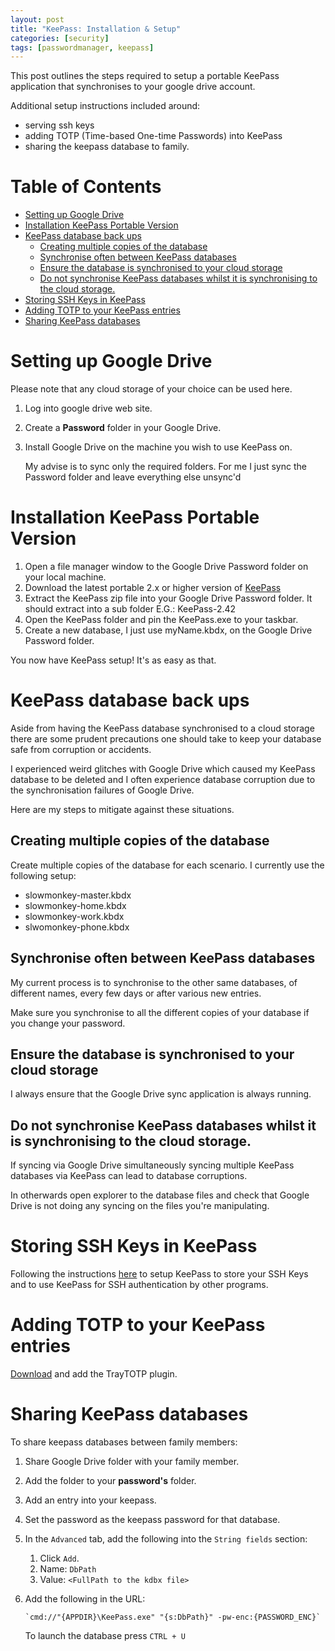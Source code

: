 ```yaml
---
layout: post
title: "KeePass: Installation & Setup"
categories: [security]
tags: [passwordmanager, keepass]
---
```

This post outlines the steps required to setup a portable KeePass application that synchronises to your google drive account.

Additional setup instructions included around:
* serving ssh keys
* adding TOTP (Time-based One-time Passwords) into KeePass
* sharing the keepass database to family.

# Table of Contents <!-- omit in toc -->

- [Setting up Google Drive](#setting-up-google-drive)
- [Installation KeePass Portable Version](#installation-keepass-portable-version)
- [KeePass database back ups](#keepass-database-back-ups)
  - [Creating multiple copies of the database](#creating-multiple-copies-of-the-database)
  - [Synchronise often between KeePass databases](#synchronise-often-between-keepass-databases)
  - [Ensure the database is synchronised to your cloud storage](#ensure-the-database-is-synchronised-to-your-cloud-storage)
  - [Do not synchronise KeePass databases whilst it is synchronising to the cloud storage.](#do-not-synchronise-keepass-databases-whilst-it-is-synchronising-to-the-cloud-storage)
- [Storing SSH Keys in KeePass](#storing-ssh-keys-in-keepass)
- [Adding TOTP to your KeePass entries](#adding-totp-to-your-keepass-entries)
- [Sharing KeePass databases](#sharing-keepass-databases)

# Setting up Google Drive
Please note that any cloud storage of your choice can be used here.

1. Log into google drive web site.
2. Create a **Password** folder in your Google Drive.
3. Install Google Drive on the machine you wish to use KeePass on. 

    My advise is to sync only the required folders. For me I just sync the Password folder and leave everything else unsync'd    

# Installation KeePass Portable Version

1. Open a file manager window to the Google Drive Password folder on your local machine.
2. Download the latest portable 2.x or higher version of [KeePass](https://keepass.info/download.html)
3. Extract the KeePass zip file into your Google Drive Password folder. It should extract into a sub folder E.G.: KeePass-2.42
4. Open the KeePass folder and pin the KeePass.exe to your taskbar.
5. Create a new database, I just use myName.kbdx, on the Google Drive Password folder.

You now have KeePass setup! It's as easy as that.

# KeePass database back ups

Aside from having the KeePass database synchronised to a cloud storage there are some prudent precautions one should take to keep your database safe from corruption or accidents.

I experienced weird glitches with Google Drive which caused my KeePass database to be deleted and I often experience database corruption due to the synchronisation failures of Google Drive.

Here are my steps to mitigate against these situations.

## Creating multiple copies of the database

Create multiple copies of the database for each scenario.
I currently use the following setup:

- slowmonkey-master.kbdx
- slowmonkey-home.kbdx
- slowmonkey-work.kbdx
- slwomonkey-phone.kbdx

## Synchronise often between KeePass databases

My current process is to synchronise to the other same databases, of different names, every few days or after various new entries.

Make sure you synchronise to all the different copies of your database if you change your password.

## Ensure the database is synchronised to your cloud storage

I always ensure that the Google Drive sync application is always running.

## Do not synchronise KeePass databases whilst it is synchronising to the cloud storage.

If syncing via Google Drive simultaneously syncing multiple KeePass databases via KeePass can lead to database corruptions.

In otherwards open explorer to the database files and check that Google Drive is not doing any syncing on the files you're manipulating.

# Storing SSH Keys in KeePass

Following the instructions [here](https://code.mendhak.com/keepass-and-keeagent-setup/) to setup KeePass to store your SSH Keys and to use KeePass for SSH authentication by other programs.

# Adding TOTP to your KeePass entries

[Download](https://sourceforge.net/projects/traytotp-kp2/) and add the TrayTOTP plugin.

# Sharing KeePass databases

To share keepass databases between family members:
1. Share Google Drive folder with your family member.
2. Add the folder to your **password's** folder.
3. Add an entry into your keepass.
4. Set the password as the keepass password for that database.
5. In the `Advanced` tab, add the following into the `String fields` section:
   
   1. Click `Add`.
   2. Name: `DbPath`
   3. Value: `<FullPath to the kdbx file>`
   
6. Add the following in the URL: 
   
       `cmd://"{APPDIR}\KeePass.exe" "{s:DbPath}" -pw-enc:{PASSWORD_ENC}`
    
    To launch the database press `CTRL + U`